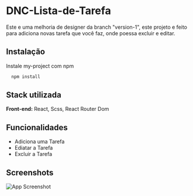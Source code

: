 # DNC-Lista-de-Tarefa

Este e uma melhoria de designer da branch "version-1", este projeto e feito para adiciona novas tarefa que 
você faz, onde poessa excluir e editar.
## Instalação

Instale my-project com npm

```bash
  npm install
```
## Stack utilizada

**Front-end:** React, Scss, React Router Dom

## Funcionalidades

- Adiciona uma Tarefa
- Ediatar a Tarefa
- Excluir a Tarefa

## Screenshots

![App Screenshot](https://uploaddeimagens.com.br/images/004/508/397/full/Screenshot_2023-06-15_150912.png?1686853181)
